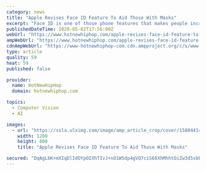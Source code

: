 ```yaml
---
category: news
title: "Apple Revises Face ID Feature To Aid Those With Masks"
excerpt: "Face ID is one of those phone features that makes people incredibly weary, especially when it comes to facial recognition and the potential for identity theft. Regardless, some people find that Face ID is incredibly convenient when it comes to unlocking one's phone and that the technology isn't worrisome at all. For those who don't know ..."
publishedDateTime: 2020-05-02T17:56:00Z
webUrl: "https://www.hotnewhiphop.com/apple-revises-face-id-feature-to-aid-those-with-masks-news.109647.html"
ampWebUrl: "https://www.hotnewhiphop.com/apple-revises-face-id-feature-to-aid-those-with-masks-news.109647.html?_amp"
cdnAmpWebUrl: "https://www-hotnewhiphop-com.cdn.ampproject.org/c/s/www.hotnewhiphop.com/apple-revises-face-id-feature-to-aid-those-with-masks-news.109647.html?_amp"
type: article
quality: 59
heat: 59
published: false

provider:
  name: HotNewHipHop
  domain: hotnewhiphop.com

topics:
  - Computer Vision
  - AI

images:
  - url: "https://ssla.ulximg.com/image/amp_article_crop/cover/1588441499_4abae75b22966fe647da160b463e3f79.jpg/273a4368fba1b040644824416d4ae541/1588441499_ffe31528a470788e6e2d7b30b427045e.jpg"
    width: 1200
    height: 800
    title: "Apple Revises Face ID Feature To Aid Those With Masks"

secured: "DqAgLbK+mXIqDlIdOYpOIXhTIvJ+nO1W5dp4gVQ7ciS68XhMhhtOiZw3d5sbBIZQ5ZoGMFh/+WZKh988CiwgFTG46YiMxhfO5+IYfVabgok8Q9hLwfmVYi2mDFNWlsfXlwhCghyl1niWYEbiBJh5jOJ6Rj1B+1Gnz76bdqNJmJfLo30QcDnq/2gCJraU5cX1L/12lXBTg/XDIQ8ONoCXsQnagJfhwHne6nzV6moEBJTi0yP6pEZbXbjfjy2Flje6npJaSPkHUn2CFXlF+WxfKSnP8NeaKGpX9H/0EK0qM507r+nAaSEh+H2MglQ7wwBA;oJvyOMrH5x6D7+yvdtAJgg=="
---
```


